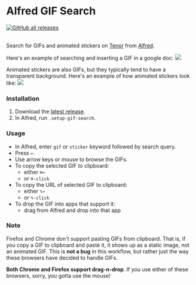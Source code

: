 # Alfred GIF Search

<a href="https://github.com/mr-pennyworth/alfred-gif/releases/latest/">
  <img alt="GitHub all releases" src="https://img.shields.io/github/downloads/mr-pennyworth/alfred-gif/total">
</a><br/><br/>

Search for GIFs and animated stickers on [Tenor](https://tenor.com)
from [Alfred](https://alfredapp.com).

Here's an example of searching and inserting a GIF in a google doc:
![](demo-media/alfred-gif-search-with-drag-thumbnail.gif)

Animated stickers are also GIFs, but they typically tend to have
a transparent background. Here's an example of how animated stickers look like:
![](demo-media/alfred-gif-animated-stickers.gif)

### Installation
1. Download the [latest release](https://github.com/mr-pennyworth/alfred-gif/releases/latest/download/GIF.Search.alfredworkflow).
2. In Alfred, run `.setup-gif-search`.

### Usage
- In Alfred, enter `gif` or `sticker` keyword followed by search query.
- Press `↩`.
- Use arrow keys or mouse to browse the GIFs.
- To copy the selected GIF to clipboard:
  - either `⌘↩`
  - or `⌘-click`
- To copy the URL of selected GIF to clipboard:
  - either `⌥↩`
  - or `⌥-click`
- To drop the GIF into apps that support it:
  - drag from Alfred and drop into that app

### Note
Firefox and Chrome don't support pasting GIFs from clipboard.
That is, if you copy a GIF to clipboard and paste it, it shows
up as a static image, not an animated GIF. This is **not a bug**
in this workflow, but rather just the way these browsers have
decided to handle GIFs.

**Both Chrome and Firefox support drag-n-drop**. If you use either
of these browsers, sorry, you gotta use the mouse!
